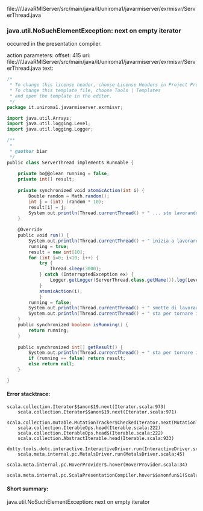 file://<WORKSPACE>/JavaRMIServer/src/main/java/it/uniroma1/javarmiserver/exrmisvr/ServerThread.java
### java.util.NoSuchElementException: next on empty iterator

occurred in the presentation compiler.

action parameters:
offset: 415
uri: file://<WORKSPACE>/JavaRMIServer/src/main/java/it/uniroma1/javarmiserver/exrmisvr/ServerThread.java
text:
```scala
/*
 * To change this license header, choose License Headers in Project Properties.
 * To change this template file, choose Tools | Templates
 * and open the template in the editor.
 */
package it.uniroma1.javarmiserver.exrmisvr;

import java.util.Arrays;
import java.util.logging.Level;
import java.util.logging.Logger;

/**
 *
 * @author biar
 */
public class ServerThread implements Runnable {
    
    private bo@@olean running = false;
    private int[] result;
    
    private synchronized void atomicAction(int i) {
        Double random = Math.random();
        int j = (int) (random * 10);
        result[i] = j;
        System.out.println(Thread.currentThread() + " ... sto lavorando e produco " + j);
    }
    
    @Override
    public void run() {
        System.out.println(Thread.currentThread() + " inizia a lavorare");
        running = true;
        result = new int[10];
        for (int i=0; i<10; i++) {
            try {
                Thread.sleep(3000);
            } catch (InterruptedException ex) {
                Logger.getLogger(ServerThread.class.getName()).log(Level.SEVERE, null, ex);
            }
            atomicAction(i);
            }
        running = false;
        System.out.println(Thread.currentThread() + " smette di lavorare");
        System.out.println(Thread.currentThread() + " sta per tornare il risultato " + Arrays.toString(result));
    }
    public synchronized boolean isRunning() {
        return running;
    }
    
    public synchronized int[] getResult() {
        System.out.println(Thread.currentThread() + " sta per tornare il risultato " + Arrays.toString(result));
        if (running == false) return result;
        else return null;
    }

}

```



#### Error stacktrace:

```
scala.collection.Iterator$$anon$19.next(Iterator.scala:973)
	scala.collection.Iterator$$anon$19.next(Iterator.scala:971)
	scala.collection.mutable.MutationTracker$CheckedIterator.next(MutationTracker.scala:76)
	scala.collection.IterableOps.head(Iterable.scala:222)
	scala.collection.IterableOps.head$(Iterable.scala:222)
	scala.collection.AbstractIterable.head(Iterable.scala:933)
	dotty.tools.dotc.interactive.InteractiveDriver.run(InteractiveDriver.scala:168)
	scala.meta.internal.pc.MetalsDriver.run(MetalsDriver.scala:45)
	scala.meta.internal.pc.HoverProvider$.hover(HoverProvider.scala:34)
	scala.meta.internal.pc.ScalaPresentationCompiler.hover$$anonfun$1(ScalaPresentationCompiler.scala:329)
```
#### Short summary: 

java.util.NoSuchElementException: next on empty iterator